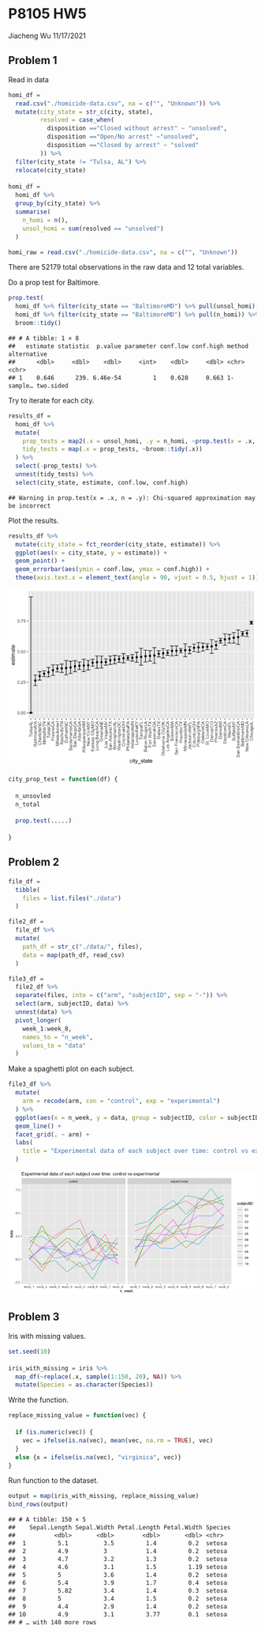 P8105 HW5
================
Jiacheng Wu
11/17/2021

## Problem 1

Read in data

``` r
homi_df =
  read.csv("./homicide-data.csv", na = c("", "Unknown")) %>% 
  mutate(city_state = str_c(city, state),
         resolved = case_when(
           disposition =="Closed without arrest" ~ "unsolved",
           disposition =="Open/No arrest" ~"unsolved",
           disposition =="Closed by arrest" ~ "solved"
         )) %>% 
  filter(city_state != "Tulsa, AL") %>% 
  relocate(city_state)

homi_df =
  homi_df %>% 
  group_by(city_state) %>% 
  summarise(
    n_homi = n(),
    unsol_homi = sum(resolved == "unsolved")
  )
```

``` r
homi_raw = read.csv("./homicide-data.csv", na = c("", "Unknown"))
```

There are 52179 total observations in the raw data and 12 total
variables.

Do a prop test for Baltimore.

``` r
prop.test(
  homi_df %>% filter(city_state == "BaltimoreMD") %>% pull(unsol_homi), 
  homi_df %>% filter(city_state == "BaltimoreMD") %>% pull(n_homi)) %>% 
  broom::tidy()
```

    ## # A tibble: 1 × 8
    ##   estimate statistic  p.value parameter conf.low conf.high method    alternative
    ##      <dbl>     <dbl>    <dbl>     <int>    <dbl>     <dbl> <chr>     <chr>      
    ## 1    0.646      239. 6.46e-54         1    0.628     0.663 1-sample… two.sided

Try to iterate for each city.

``` r
results_df = 
  homi_df %>% 
  mutate(
    prop_tests = map2(.x = unsol_homi, .y = n_homi, ~prop.test(x = .x, n = .y)),
    tidy_tests = map(.x = prop_tests, ~broom::tidy(.x))
  ) %>% 
  select(-prop_tests) %>% 
  unnest(tidy_tests) %>% 
  select(city_state, estimate, conf.low, conf.high)
```

    ## Warning in prop.test(x = .x, n = .y): Chi-squared approximation may be incorrect

Plot the results.

``` r
results_df %>% 
  mutate(city_state = fct_reorder(city_state, estimate)) %>% 
  ggplot(aes(x = city_state, y = estimate)) +
  geom_point() + 
  geom_errorbar(aes(ymin = conf.low, ymax = conf.high)) + 
  theme(axis.text.x = element_text(angle = 90, vjust = 0.5, hjust = 1))
```

![](p8105_hw5_files/figure-gfm/unnamed-chunk-5-1.png)<!-- -->

``` r
city_prop_test = function(df) {
  
  n_unsovled
  n_total 
  
  prop.test(.....)
  
}
```

## Problem 2

``` r
file_df = 
  tibble(
    files = list.files("./data")
  )
```

``` r
file2_df = 
  file_df %>% 
  mutate(
    path_df = str_c("./data/", files),
    data = map(path_df, read_csv)
  )
```

``` r
file3_df = 
  file2_df %>% 
  separate(files, into = c("arm", "subjectID", sep = "-")) %>% 
  select(arm, subjectID, data) %>% 
  unnest(data) %>% 
  pivot_longer(
    week_1:week_8,
    names_to = "n_week",
    values_to = "data"
  )
```

Make a spaghetti plot on each subject.

``` r
file3_df %>% 
  mutate(
    arm = recode(arm, con = "control", exp = "experimental")
  ) %>% 
  ggplot(aes(x = n_week, y = data, group = subjectID, color = subjectID)) +
  geom_line() +
  facet_grid(. ~ arm) +
  labs(
    title = "Experimental data of each subject over time: control vs experimental"
  )
```

![](p8105_hw5_files/figure-gfm/unnamed-chunk-10-1.png)<!-- -->

## Problem 3

Iris with missing values.

``` r
set.seed(10)

iris_with_missing = iris %>% 
  map_df(~replace(.x, sample(1:150, 20), NA)) %>%
  mutate(Species = as.character(Species))
```

Write the function.

``` r
replace_missing_value = function(vec) {
  
  if (is.numeric(vec)) {
    vec = ifelse(is.na(vec), mean(vec, na.rm = TRUE), vec)
  }
  else {x = ifelse(is.na(vec), "virginica", vec)}
}
```

Run function to the dataset.

``` r
output = map(iris_with_missing, replace_missing_value)
bind_rows(output)
```

    ## # A tibble: 150 × 5
    ##    Sepal.Length Sepal.Width Petal.Length Petal.Width Species
    ##           <dbl>       <dbl>        <dbl>       <dbl> <chr>  
    ##  1         5.1          3.5         1.4         0.2  setosa 
    ##  2         4.9          3           1.4         0.2  setosa 
    ##  3         4.7          3.2         1.3         0.2  setosa 
    ##  4         4.6          3.1         1.5         1.19 setosa 
    ##  5         5            3.6         1.4         0.2  setosa 
    ##  6         5.4          3.9         1.7         0.4  setosa 
    ##  7         5.82         3.4         1.4         0.3  setosa 
    ##  8         5            3.4         1.5         0.2  setosa 
    ##  9         4.4          2.9         1.4         0.2  setosa 
    ## 10         4.9          3.1         3.77        0.1  setosa 
    ## # … with 140 more rows
